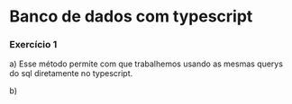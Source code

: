 # Banco de dados com typescript

### Exercício 1
a) Esse método permite com que trabalhemos usando as mesmas querys do sql diretamente no typescript.

b) 